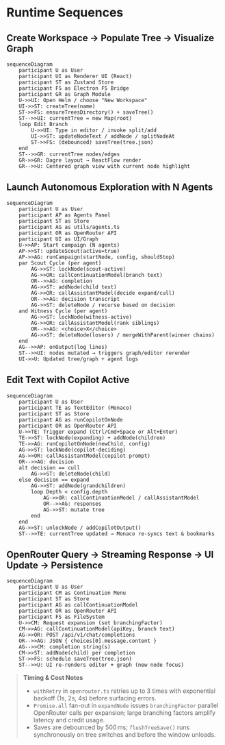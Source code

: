 # Runtime Sequences

## Create Workspace → Populate Tree → Visualize Graph
```mermaid
sequenceDiagram
    participant U as User
    participant UI as Renderer UI (React)
    participant ST as Zustand Store
    participant FS as Electron FS Bridge
    participant GR as Graph Module
    U->>UI: Open Helm / choose "New Workspace"
    UI->>ST: createTree(name)
    ST->>FS: ensureTreesDirectory() + saveTree()
    ST-->>UI: currentTree = new Map(root)
    loop Edit Branch
        U->>UI: Type in editor / invoke split/add
        UI->>ST: updateNodeText / addNode / splitNodeAt
        ST->>FS: (debounced) saveTree(tree.json)
    end
    ST-->>GR: currentTree nodes/edges
    GR->>GR: Dagre layout → ReactFlow render
    GR-->>U: Centered graph view with current node highlight
```

## Launch Autonomous Exploration with N Agents
```mermaid
sequenceDiagram
    participant U as User
    participant AP as Agents Panel
    participant ST as Store
    participant AG as utils/agents.ts
    participant OR as OpenRouter API
    participant UI as UI/Graph
    U->>AP: Start campaign (N agents)
    AP->>ST: updateScout(active=true)
    AP->>AG: runCampaign(startNode, config, shouldStop)
    par Scout Cycle (per agent)
        AG->>ST: lockNode(scout-active)
        AG->>OR: callContinuationModel(branch text)
        OR-->>AG: completion
        AG->>ST: addNode(child text)
        AG->>OR: callAssistantModel(decide expand/cull)
        OR-->>AG: decision transcript
        AG->>ST: deleteNode / recurse based on decision
    and Witness Cycle (per agent)
        AG->>ST: lockNode(witness-active)
        AG->>OR: callAssistantModel(rank siblings)
        OR-->>AG: <choice>X</choice>
        AG->>ST: deleteNode(losers) / mergeWithParent(winner chains)
    end
    AG-->>AP: onOutput(log lines)
    ST-->>UI: nodes mutated → triggers graph/editor rerender
    UI->>U: Updated tree/graph + agent logs
```

## Edit Text with Copilot Active
```mermaid
sequenceDiagram
    participant U as User
    participant TE as TextEditor (Monaco)
    participant ST as Store
    participant AG as runCopilotOnNode
    participant OR as OpenRouter API
    U->>TE: Trigger expand (Ctrl/Cmd+Space or Alt+Enter)
    TE->>ST: lockNode(expanding) + addNode(children)
    TE->>AG: runCopilotOnNode(newChild, config)
    AG->>ST: lockNode(copilot-deciding)
    AG->>OR: callAssistantModel(copilot prompt)
    OR-->>AG: decision
    alt decision == cull
        AG->>ST: deleteNode(child)
    else decision == expand
        AG->>ST: addNode(grandchildren)
        loop Depth < config.depth
            AG->>OR: callContinuationModel / callAssistantModel
            OR-->>AG: responses
            AG->>ST: mutate tree
        end
    end
    AG->>ST: unlockNode / addCopilotOutput()
    ST-->>TE: currentTree updated → Monaco re-syncs text & bookmarks
```

## OpenRouter Query → Streaming Response → UI Update → Persistence
```mermaid
sequenceDiagram
    participant U as User
    participant CM as Continuation Menu
    participant ST as Store
    participant AG as callContinuationModel
    participant OR as OpenRouter API
    participant FS as FileSystem
    U->>CM: Request expansion (set branchingFactor)
    CM->>AG: callContinuationModel(apiKey, branch text)
    AG->>OR: POST /api/v1/chat/completions
    OR-->>AG: JSON { choices[0].message.content }
    AG-->>CM: completion string(s)
    CM->>ST: addNode(child) per completion
    ST->>FS: schedule saveTree(tree.json)
    ST-->>U: UI re-renders editor + graph (new node focus)
```

> **Timing & Cost Notes**
> - `withRetry` in `openrouter.ts` retries up to 3 times with exponential backoff (1s, 2s, 4s) before surfacing errors.
> - `Promise.all` fan-out in `expandNode` issues `branchingFactor` parallel OpenRouter calls per expansion; large branching factors amplify latency and credit usage.
> - Saves are debounced by 500 ms; `flushTreeSave()` runs synchronously on tree switches and before the window unloads.
